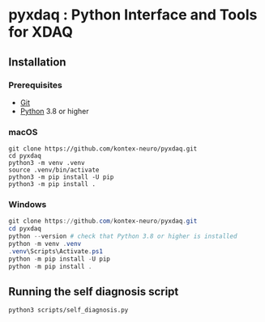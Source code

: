 # pyxdaq : Python Interface and Tools for XDAQ

## Installation
### Prerequisites
* [Git](https://git-scm.com/)
* [Python](https://www.python.org/downloads/) 3.8 or higher

### macOS
```shell
git clone https://github.com/kontex-neuro/pyxdaq.git
cd pyxdaq
python3 -m venv .venv
source .venv/bin/activate
python3 -m pip install -U pip
python3 -m pip install .
```

### Windows
```powershell
git clone https://github.com/kontex-neuro/pyxdaq.git
cd pyxdaq
python --version # check that Python 3.8 or higher is installed
python -m venv .venv
.venv\Scripts\Activate.ps1
python -m pip install -U pip
python -m pip install .
```

## Running the self diagnosis script
```shell
python3 scripts/self_diagnosis.py
```

